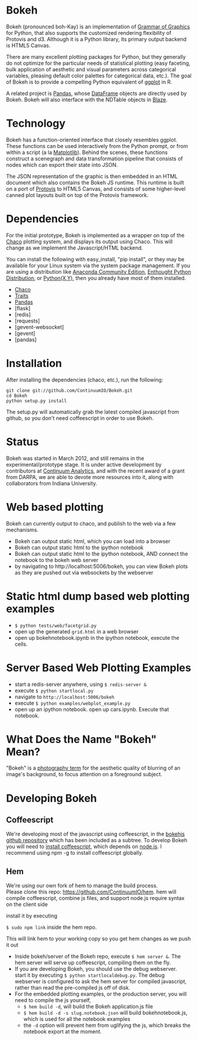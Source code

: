 Bokeh 
=====

Bokeh (pronounced boh-Kay) is an implementation of [Grammar of
Graphics](http://www.cs.uic.edu/~wilkinson/TheGrammarOfGraphics/GOG.html) for
Python, that also supports the customized rendering flexibility of Protovis and
d3.  Although it is a Python library, its primary output backend is HTML5
Canvas.

There are many excellent plotting packages for Python, but they generally 
do not optimize for the particular needs of statistical plotting (easy faceting,
bulk application of aesthetic and visual parameters across categorical variables,
pleasing default color palettes for categorical data, etc.).  The goal of Bokeh
is to provide a compelling Python equivalent of [ggplot](http://had.co.nz/ggplot/) in R.

A related project is [Pandas](http://pandas.pydata.org), whose [DataFrame](http://pandas.pydata.org/pandas-docs/stable/dsintro.html#dataframe) objects are directly
used by Bokeh.  Bokeh will also interface with the NDTable objects in [Blaze](https://github.com/ContinuumIO/blaze).


Technology
==========

Bokeh has a function-oriented interface that closely resembles ggplot.  These
functions can be used interactively from the Python prompt, or from within a
script (a la [Matplotlib](http://matplotlib.sourceforge.net/)).  Behind the
scenes, these functions construct a scenegraph and data transformation pipeline
that consists of nodes which can export their state into JSON.

The JSON representation of the graphic is then embedded in an HTML document
which also contains the Bokeh JS runtime.  This runtime is built on a port of
[Protovis](http://mbostock.github.com/protovis/) to HTML5 Canvas, and consists
of some higher-level canned plot layouts built on top of the Protovis
framework.

Dependencies
============

For the initial prototype, Bokeh is implemented as a wrapper on top of the
[Chaco](http://code.enthought.com/projects/chaco) plotting system, and displays
its output using Chaco.  This will change as we implement the Javascript/HTML
backend.

You can install the following with easy_install, "pip install", or they may
be available for your Linux system via the system package management.  If you
are using a distribution like [Anaconda Community Edition](https://store.continuum.io/cshop/anaconda),
[Enthought Python Distribution](http://enthought.com/epd), or
[Python(X,Y)](http://code.google.com/p/pythonxy),
then you already have most of them installed.

 * [Chaco](https://github.com/enthought/chaco)
 * [Traits](https://github.com/enthought/traits)
 * [Pandas](https://github.com/pydata/pandas)
 * [flask]
 * [redis]
 * [requests]
 * [gevent-websocket]
 * [gevent]
 * [pandas]


Installation
============

After installing the dependencies (chaco, etc.), run the following:

```
git clone git://github.com/ContinuumIO/Bokeh.git
cd Bokeh
python setup.py install
```
The setup.py will automatically grab the latest compiled javascript from github, so you don't need coffeescript in order to use Bokeh.

Status
======

Bokeh was started in March 2012, and still remains in the
experimental/prototype stage.  It is under active development by contributors
at [Continuum Analytics](http://continuum.io), and with the recent award of a
grant from DARPA, we are able to devote more resources into it, along with
collaborators from Indiana University.  


Web based plotting
==================
Bokeh can currently output to chaco, and publish to the web via a few mechanisms.
 * Bokeh can output static html, which you can load into a browser
 * Bokeh can output static html to the ipython notebook
 * Bokeh can output static html to the ipython notebook, AND connect the notebook to the bokeh web server
 * by navigating to http://localhost:5006/bokeh, you can view Bokeh plots as they are pushed out via websockets
   by the webserver

Static html dump based web plotting examples
============================================
 * `$ python tests/web/facetgrid.py`
 * open up the generated `grid.html` in a web browser
 * open up bokehnotebook.ipynb in the ipython notebook, execute the cells.
 
Server Based Web Plotting Examples
==================================
 * start a redis-server anywhere, using `$ redis-server &`
 * execute `$ python startlocal.py `
 * navigate to `http://localhost:5006/bokeh`
 * execute `$ python examples/webplot_example.py`
 * open up an ipython notebook.  open up cars.ipynb.  Execute that notebook.


What Does the Name "Bokeh" Mean?
================================

"Bokeh" is a [photography term](http://en.wikipedia.org/wiki/Bokeh) for the
aesthetic quality of blurring of an image's background, to focus attention on a
foreground subject.

Developing Bokeh
================

Coffeescript
------------

We're developing most of the javascript using coffeescript, in the 
[bokehjs github repository](https://github.com/ContinuumIO/bokehjs)
which has been included as a subtree.  To develop Bokeh you will need
to [install coffeescript](http://coffeescript.org/#installation), 
which depends on [node.js](http://nodejs.org/).  I recommend using npm -g
to install coffeescript globally.  

Hem
---

We're using our own fork of hem to manage the build process.  
Please clone this repo: https://github.com/ContinuumIO/hem. 
hem will compile coffeescript, combine js files, and support node.js require syntax on the client side

install it by executing

`$ sudo npm link` inside the hem repo.  

This will link hem to your working copy so you get hem changes as we push it out
 * Inside bokeh/server of the Bokeh repo, execute `$ hem server &`.  The hem server will
   serve up coffeescript, compiling them on the fly.
 * If you are developing Bokeh, you should use the debug webserver.  
   start it by executing `$ python startlocaldebug.py`.  The debug webserver is configured
   to ask the hem server for compiled javascript, rather than read the pre-compiled js off of disk.
 * For the embedded plotting examples, or the production server, you will
   need to compile the js yourself,
   * `$ hem build -d`, will build the Bokeh application.js file
   * `$ hem build -d -s slug.notebook.json` will build bokehnotebook.js, which is used for all the notebook examples
   * the `-d` option will prevent hem from uglifying the js, which breaks the notebook
   export at the moment.

